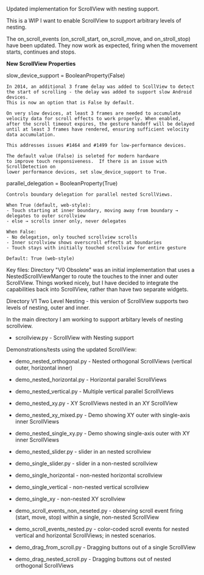 Updated implementation for ScrollView with nesting support.

This is a WIP I want to enable ScrollView to support arbitrary levels of nesting.

The on_scroll_events (on_scroll_start, on_scroll_move, and on_stroll_stop) have been updated.
They now work as expected, firing when the movement starts, continues and stops.

**New ScrollView Properties**

slow_device_support = BooleanProperty(False)


    In 2014, an additional 3 frame delay was added to ScollView to detect
    the start of scrolling - the delay was added to support slow Android devices.  
    This is now an option that is False by default.
    
    On very slow devices, at least 3 frames are needed to accumulate
    velocity data for scroll effects to work properly. When enabled,
    after the scroll timeout expires, the gesture handoff will be delayed
    until at least 3 frames have rendered, ensuring sufficient velocity
    data accumulation.
    
    This addresses issues #1464 and #1499 for low-performance devices.
    
    The default value (False) is seleted for modern hardware 
    to improve touch responsiveness.  If there is an issue with ScrollDetection on 
    lower performance devices, set slow_device_support to True.

parallel_delegation = BooleanProperty(True)

    Controls boundary delegation for parallel nested ScrollViews.
    
    When True (default, web-style):
    - Touch starting at inner boundary, moving away from boundary → delegates to outer scrollview
    - else → scrolls inner only, never delegates
    
    When False:
    - No delegation, only touched scrollview scrolls
    - Inner scrollview shows overscroll effects at boundaries
    - Touch stays with initially touched scrollview for entire gesture
    
    Default: True (web-style)




Key files:
Directory "V0 Obsolete" was an initial implementation that uses a NestedScrollViewManger to route the touches 
to the inner and outer ScrollView. Things worked nicely, but I have decided to integrate the capabilities back into
ScrollView, rather than have two separate widgets.

Directory V1 Two Level Nesting - this version of ScrollView supports two levels of nesting, outer and inner.

In the main directory I am working to support arbitary levels of nesting scrollview.

 - scrollview.py - ScrollView with Nesting support

Demonstrations/tests using the updated ScrollView: 
- demo_nested_orthogonal.py - Nested orthogonal ScrollViews (vertical outer, horizontal inner) 
- demo_nested_horizontal.py - Horizontal parallel ScrollViews 
- demo_nested_vertical.py - Multiple vertical parallel ScrollViews
- demo_nested_xy.py - XY ScrollViews nested in an XY ScrollView
- demo_nested_xy_mixed.py - Demo showing XY outer with single-axis inner ScrollViews
- demo_nested_single_xy.py - Demo showing single-axis outer with XY inner ScrollViews

- demo_nested_slider.py - slider in an nested scrollview
- demo_single_slider.py - slider in a non-nested scrollview

- demo_single_horizontal - non-nested horizontal scrollview
- demo_single_vertical - non-nested vertical scrollview
- demo_single_xy - non-nested XY scrollview

- demo_scroll_events_non_neseted.py - observing scroll event firing (start, move, stop) within a single, non-nested ScrollView
- demo_scroll_events_nested.py - color-coded scroll events for nested vertical and horizontal ScrollViews; in nested scenarios.

- demo_drag_from_scroll.py - Dragging buttons out of a single ScrollView
- demo_drag_nested_scroll.py - Dragging buttons out of nested orthogonal ScrollViews 

